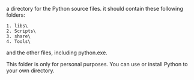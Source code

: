 a directory for the Python source files. it should contain these following folders:
	
	1. libs\
	2. Scripts\
	3. share\
	4. Tools\

and the other files, including python.exe.

This folder is only for personal purposes. You can use or install Python to your own directory.
